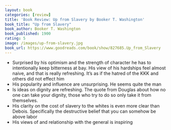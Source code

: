 ```yaml
---
layout: book
categories: [review]
title: 'Book Review: Up from Slavery by Booker T. Washington'
book_title: "Up from Slavery"
book_author: Booker T. Washington
book_published: 1900
rating: 5
image: /images/up-from-slavery.jpg
book_url: https://www.goodreads.com/book/show/827685.Up_from_Slavery
---
```

* Surprised by his optimism and the strength of character he has to intentionally keep bitterness at bay. His view of his hardships feel almost naive, and that is really refreshing. It’s as if the hatred of the KKK and others did not effect him
* His popularity and influence are unsurprising. He seems quite the man
* Is ideas on dignity are refreshing. The quote from Douglas about how no one can take your dignity, those who try to do so only take it from themselves.
* His clarity on the cost of slavery to the whites is even more clear than Debois. Specifically the destructive belief that you can somehow be above labor
* His views of and relationship with the general is inspiring
